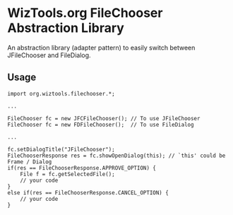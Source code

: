 # WizTools.org FileChooser Abstraction Library

An abstraction library (adapter pattern) to easily switch between JFileChooser and FileDialog.

## Usage

	import org.wiztools.filechooser.*;

	...

	FileChooser fc = new JFCFileChooser(); // To use JFileChooser
	FileChooser fc = new FDFileChooser();  // To use FileDialog

	...

	fc.setDialogTitle("JFileChooser");
	FileChooserResponse res = fc.showOpenDialog(this); // `this' could be Frame / Dialog
	if(res == FileChooserResponse.APPROVE_OPTION) {
		File f = fc.getSelectedFile();
		// your code
	}
	else if(res == FileChooserResponse.CANCEL_OPTION) {
		// your code
	}
